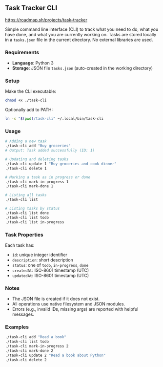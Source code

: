 ## Task Tracker CLI
https://roadmap.sh/projects/task-tracker

Simple command line interface (CLI) to track what you need to do, what you have done, and what you are currently working on. Tasks are stored locally in a `tasks.json` file in the current directory. No external libraries are used.

### Requirements
- **Language**: Python 3
- **Storage**: JSON file `tasks.json` (auto-created in the working directory)

### Setup
Make the CLI executable:

```bash
chmod +x ./task-cli
```

Optionally add to PATH:

```bash
ln -s "$(pwd)/task-cli" ~/.local/bin/task-cli
```

### Usage

```bash
# Adding a new task
./task-cli add "Buy groceries"
# Output: Task added successfully (ID: 1)

# Updating and deleting tasks
./task-cli update 1 "Buy groceries and cook dinner"
./task-cli delete 1

# Marking a task as in progress or done
./task-cli mark-in-progress 1
./task-cli mark-done 1

# Listing all tasks
./task-cli list

# Listing tasks by status
./task-cli list done
./task-cli list todo
./task-cli list in-progress
```

### Task Properties
Each task has:
- `id`: unique integer identifier
- `description`: short description
- `status`: one of `todo`, `in-progress`, `done`
- `createdAt`: ISO-8601 timestamp (UTC)
- `updatedAt`: ISO-8601 timestamp (UTC)

### Notes
- The JSON file is created if it does not exist.
- All operations use native filesystem and JSON modules.
- Errors (e.g., invalid IDs, missing args) are reported with helpful messages.

### Examples

```bash
./task-cli add "Read a book"
./task-cli list todo
./task-cli mark-in-progress 2
./task-cli mark-done 2
./task-cli update 2 "Read a book about Python"
./task-cli delete 2
```

